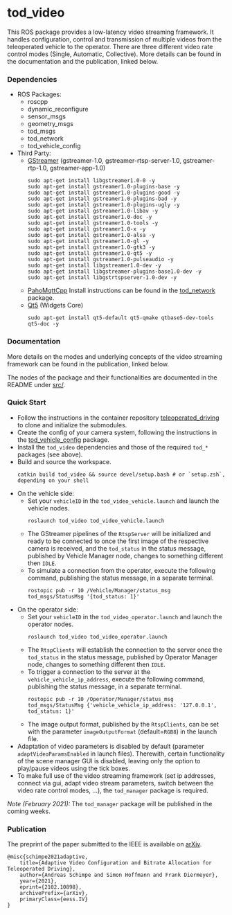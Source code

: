 # tod_video
This ROS package provides a low-latency video streaming framework. It handles configuration, control and transmission of multiple videos from the teleoperated vehicle to the operator. There are three different video rate control modes (Single, Automatic, Collective). More details can be found in the documentation and the publication, linked below.


### Dependencies
  * ROS Packages:
    * roscpp
    * dynamic_reconfigure
    * sensor_msgs
    * geometry_msgs
    * tod_msgs
    * tod_network
    * tod_vehicle_config
  * Third Party:
    * [GStreamer](https://gstreamer.freedesktop.org/) (gstreamer-1.0, gstreamer-rtsp-server-1.0, gstreamer-rtp-1.0, gstreamer-app-1.0)
      ```
      sudo apt-get install libgstreamer1.0-0 -y
      sudo apt-get install gstreamer1.0-plugins-base -y
      sudo apt-get install gstreamer1.0-plugins-good -y
      sudo apt-get install gstreamer1.0-plugins-bad -y
      sudo apt-get install gstreamer1.0-plugins-ugly -y
      sudo apt-get install gstreamer1.0-libav -y
      sudo apt-get install gstreamer1.0-doc -y
      sudo apt-get install gstreamer1.0-tools -y
      sudo apt-get install gstreamer1.0-x -y
      sudo apt-get install gstreamer1.0-alsa -y
      sudo apt-get install gstreamer1.0-gl -y
      sudo apt-get install gstreamer1.0-gtk3 -y
      sudo apt-get install gstreamer1.0-qt5 -y
      sudo apt-get install gstreamer1.0-pulseaudio -y
      sudo apt-get install libgstreamer1.0-dev -y
      sudo apt-get install libgstreamer-plugins-base1.0-dev -y
      sudo apt-get install libgstrtspserver-1.0-dev -y
      ```
    * [PahoMqttCpp](https://github.com/eclipse/paho.mqtt.cpp)
    Install instructions can be found in the [tod_network](https://github.com/TUMFTM/tod_common/tree/master/tod_network) package.
    * [Qt5](https://www.qt.io/) (Widgets Core)
      ```
      sudo apt-get install qt5-default qt5-qmake qtbase5-dev-tools qt5-doc -y
      ```


### Documentation
More details on the modes and underlying concepts of the video streaming framework can be found in the publication, linked below. 

The nodes of the package and their functionalities are documented in the README under [src/](https://github.com/TUMFTM/tod_perception/tree/master/tod_video/src).


### Quick Start
  * Follow the instructions in the container repository [teleoperated_driving](https://github.com/TUMFTM/teleoperated_driving/tree/master)
  to clone and initialize the submodules.
  * Create the config of your camera system, following the instructions in the
  [tod_vehicle_config](https://github.com/TUMFTM/tod_vehicle_interface/tree/master/tod_vehicle_config) package.
  * Install the `tod_video` dependencies and those of the required `tod_*` packages (see above). 
  * Build and source the workspace.
    ```
    catkin build tod_video && source devel/setup.bash # or `setup.zsh`, depending on your shell
    ```
  * On the vehicle side: 
    * Set your `vehicleID` in the `tod_video_vehicle.launch` and launch the vehicle nodes.
      ```
      roslaunch tod_video tod_video_vehicle.launch
      ```
    * The GStreamer pipelines of the `RtspServer` will be initialized and ready to be connected to once the first image of the respective camera is received,
    and the `tod_status` in the status message, published by Vehicle Manager node, changes to something different then `IDLE`.
    * To simulate a connection from the operator, execute the following command, publishing the status message, in a separate terminal.
      ```
      rostopic pub -r 10 /Vehicle/Manager/status_msg tod_msgs/StatusMsg '{tod_status: 1}'
      ```
  * On the operator side: 
    * Set your `vehicleID` in the `tod_video_operator.launch` and launch the operator nodes.
      ```
      roslaunch tod_video tod_video_operator.launch
      ```
    * The `RtspClients` will establish the connection to the server once the `tod_status` in the status message, published by Operator Manager node,
    changes to something different then `IDLE`.
    * To trigger a connection to the server at the `vehicle_vehicle_ip_address`, execute the following command, publishing the status message, in a separate terminal.
      ```
      rostopic pub -r 10 /Operator/Manager/status_msg tod_msgs/StatusMsg {'vehicle_vehicle_ip_address: '127.0.0.1', tod_status: 1}'
      ```
    * The image output format, published by the `RtspClients`, can be set with the parameter `imageOutputFormat` (default=`RGB8`) in the launch file.
  * Adaptation of video parameters is disabled by default (parameter `adaptVideoParamsEnabled` in launch files). 
  Therewith, certain functionality of the scene manager GUI is disabled, leaving only the option to play/pause videos using the tick boxes.
  * To make full use of the video streaming framework (set ip addresses, connect via gui, adapt video stream parameters, switch between the video rate control modes, ...),
  the `tod_manager` package is required. 

*Note (February 2021):* The `tod_manager` package will be published in the coming weeks.


### Publication
The preprint of the paper submitted to the IEEE is available on [arXiv](https://arxiv.org/abs/2102.10898).

    @misc{schimpe2021adaptive,
        title={Adaptive Video Configuration and Bitrate Allocation for Teleoperated Driving}, 
        author={Andreas Schimpe and Simon Hoffmann and Frank Diermeyer},
        year={2021},
        eprint={2102.10898},
        archivePrefix={arXiv},
        primaryClass={eess.IV}
    }

